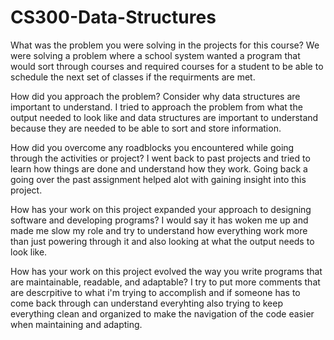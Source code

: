 # CS300-Data-Structures

What was the problem you were solving in the projects for this course?
We were solving a problem where a school system wanted a program that would sort through courses and required courses for a student to be able to schedule the next set of classes if the requirments are met.

How did you approach the problem? Consider why data structures are important to understand.
I tried to approach the problem from what the output needed to look like and data structures are important to understand because they are needed to be able to sort and store information.

How did you overcome any roadblocks you encountered while going through the activities or project?
I went back to past projects and tried to learn how things are done and understand how they work. Going back a going over the past assignment helped alot with gaining insight into this project.

How has your work on this project expanded your approach to designing software and developing programs?
I would say it has woken me up and made me slow my role and try to understand how everything work more than just powering through it and also looking at what the output needs to look like.

How has your work on this project evolved the way you write programs that are maintainable, readable, and adaptable?
I try to put more comments that are descrpitive to what i'm trying to accomplish and if someone has to come back through can understand everyhting also trying to keep everything clean and organized to make the navigation of the code easier when maintaining and adapting. 
